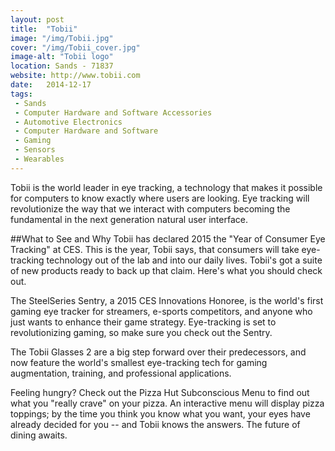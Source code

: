 ```yaml
---
layout: post
title:  "Tobii"
image: "/img/Tobii.jpg"
cover: "/img/Tobii_cover.jpg"
image-alt: "Tobii logo"
location: Sands - 71837
website: http://www.tobii.com
date:   2014-12-17
tags:
 - Sands
 - Computer Hardware and Software Accessories
 - Automotive Electronics
 - Computer Hardware and Software
 - Gaming
 - Sensors
 - Wearables
---
```


Tobii is the world leader in eye tracking, a technology that makes it possible for computers to know exactly where users are looking. Eye tracking will revolutionize the way that we interact with computers becoming the fundamental in the next generation natural user interface.

##What to See and Why
Tobii has declared 2015 the "Year of Consumer Eye Tracking" at CES. This is the year, Tobii says, that consumers will take eye-tracking technology out of the lab and into our daily lives. Tobii's got a suite of new products ready to back up that claim. Here's what you should check out.

The SteelSeries Sentry, a 2015 CES Innovations Honoree, is the world's first gaming eye tracker for streamers, e-sports competitors, and anyone who just wants to enhance their game strategy. Eye-tracking is set to revolutionizing gaming, so make sure you check out the Sentry. 

The Tobii Glasses 2 are a big step forward over their predecessors, and now feature the world's smallest eye-tracking tech for gaming augmentation, training, and professional applications. 

Feeling hungry? Check out the Pizza Hut Subconscious Menu to find out what you "really crave" on your pizza. An interactive menu will display pizza toppings; by the time you think you know what you want, your eyes have already decided for you -- and Tobii knows the answers. The future of dining awaits. 